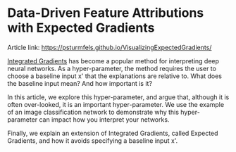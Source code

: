 
# Data-Driven Feature Attributions with Expected Gradients
Article link: https://psturmfels.github.io/VisualizingExpectedGradients/  

[Integrated Gradients](https://arxiv.org/pdf/1703.01365) has become a popular method for
interpreting deep neural networks. As a hyper-parameter, the method requires
the user to choose a baseline input x' that the explanations are relative to.
What does the baseline input mean? And how important is it?

In this article, we explore this hyper-parameter, and argue
that, although it is often over-looked, it is an important
hyper-parameter. We use the example of an image classification network
to demonstrate why this hyper-parameter can impact how
you interpret your networks.

Finally, we explain an extension of Integrated Gradients, 
called Expected Gradients, and how it avoids specifying a baseline input x'.
